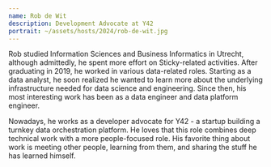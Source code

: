 ```yaml
---
name: Rob de Wit
description: Development Advocate at Y42
portrait: ~/assets/hosts/2024/rob-de-wit.jpg
---
```


Rob studied Information Sciences and Business Informatics in Utrecht, although admittedly, he spent more effort on Sticky-related activities. After graduating in 2019, he worked in various data-related roles. Starting as a data analyst, he soon realized he wanted to learn more about the underlying infrastructure needed for data science and engineering. Since then, his most interesting work has been as a data engineer and data platform engineer.

Nowadays, he works as a developer advocate for Y42 - a startup building a turnkey data orchestration platform. He loves that this role combines deep technical work with a more people-focused role. His favorite thing about work is meeting other people, learning from them, and sharing the stuff he has learned himself.
